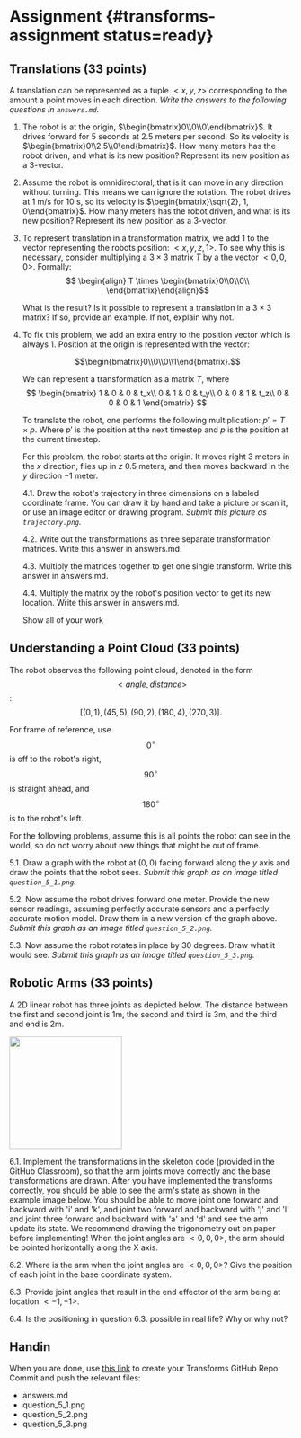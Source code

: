 # Assignment {#transforms-assignment status=ready}

## Translations (33 points)

A translation can be represented as a tuple $<x, y, z>$ corresponding to the
amount a point moves in each direction. *Write the answers to the following
questions in `answers.md`.*

1. The robot is at the origin,
   $\begin{bmatrix}0\\0\\0\end{bmatrix}$. It drives forward for 5
   seconds at 2.5 meters per second. So its velocity is
   $\begin{bmatrix}0\\2.5\\0\end{bmatrix}$. How many meters has the
   robot driven, and what is its new position? Represent its new position
   as a 3-vector.

2. Assume the robot is omnidirectoral; that is it can move in any
   direction without turning.  This means we can ignore the rotation.
   The robot drives at 1 m/s for 10 s, so its velocity is
   $\begin{bmatrix}\sqrt{2}, 1, 0\end{bmatrix}$. How many meters has
   the robot driven, and what is its new position? Represent its new
   position as a 3-vector.

3. To represent translation in a transformation matrix, we add $1$ to
   the vector representing the robots position: $<x, y, z, 1>$. To see
   why this is necessary, consider multiplying a $3\times3$ matrix $T$
   by a the vector $<0, 0, 0>$. Formally: $$ \begin{align} T \times
   \begin{bmatrix}0\\0\\0\\ \end{bmatrix}\end{align}$$

   What is the result? Is it possible to represent a translation in a
   $3\times3$ matrix? If so, provide an example. If not, explain why
   not.

4. To fix this problem, we add an extra entry to the position vector which is
   always $1$. Position at the origin is represented with the vector:

   $$\begin{bmatrix}0\\0\\0\\1\end{bmatrix}.$$

   We can represent a transformation as a matrix $T$, where
   $$
   \begin{bmatrix}
   1 & 0 & 0 & t_x\\
   0 & 1 & 0 & t_y\\
   0 & 0 & 1 & t_z\\
   0 & 0 & 0 & 1
   \end{bmatrix}
   $$

   To translate the robot, one performs the following multiplication: $p'
   = T \times p$. Where $p'$ is the position at the next timestep and $p$ is
   the position at the current timestep.

   For this problem, the robot starts at the origin. It moves right $3$ meters
   in the $x$ direction, flies up in $z$ $0.5$ meters, and then moves backward
   in the $y$ direction $-1$ meter.

   4.1. Draw the robot's trajectory in three dimensions on a labeled
   coordinate frame.  You can draw it by hand and take a picture or
   scan it, or use an image editor or drawing program.  *Submit this
   picture as `trajectory.png`.*

   4.2. Write out the transformations as three separate transformation
   matrices.  Write this answer in answers.md.

   4.3. Multiply the matrices together to get one single
   transform. Write this answer in answers.md.

   4.4. Multiply the matrix by the robot's position vector to get its
   new location. Write this answer in answers.md.

   Show all of your work

## Understanding a Point Cloud (33 points)

The robot observes the following point cloud, denoted in the form $$<angle,
distance>$$:
$$
[(0, 1), (45, 5), (90, 2), (180, 4), (270, 3)].
$$

For frame of reference, use $$0^{\circ}$$ is off to the robot's
right, $$90^{\circ}$$ is straight ahead, and $$180^{\circ}$$ is to the robot's
left.

For the following problems, assume this is all points the robot can see in the
world, so do not worry about new things that might be out of frame.

5.1. Draw a graph with the robot at $(0, 0)$ facing forward along the $y$ axis
     and draw the points that the robot sees. *Submit this graph as an image
     titled `question_5_1.png`.*

5.2. Now assume the robot drives forward one meter. Provide the new sensor
     readings, assuming perfectly accurate sensors and a perfectly accurate
     motion model. Draw them in a new version of the graph above. *Submit this
     graph as an image titled `question_5_2.png`.*

5.3. Now assume the robot rotates in place by 30 degrees. Draw what it would
     see. *Submit this graph as an image titled `question_5_3.png`.*

## Robotic Arms (33 points)

A 2D linear robot has three joints as depicted below. The distance between the
first and second joint is 1m, the second and third is 3m, and the third and end
is 2m.

<img src="arm_mpl.png" width="200"/>

6.1. Implement the transformations in the skeleton code (provided in
   the GitHub Classroom), so that the arm joints move correctly and
   the base transformations are drawn. After you have implemented the
   transforms correctly, you should be able to see the arm's state as
   shown in the example image below. You should be able to move joint
   one forward and backward with 'i' and 'k', and joint two forward
   and backward with 'j' and 'l' and joint three forward and backward
   with 'a' and 'd' and see the arm update its state. We recommend
   drawing the trigonometry out on paper before implementing! When the
   joint angles are $<0, 0, 0>$, the arm should be pointed
   horizontally along the X axis.

6.2. Where is the arm when the joint angles are $<0, 0, 0>$? Give the position of
   each joint in the base coordinate system.

6.3. Provide joint angles that result in the end effector of the arm being at
   location $<-1, -1>$.

6.4. Is the positioning in question 6.3. possible in real life? Why or why not?

## Handin

When you are done, use [this link](https://classroom.github.com/a/yuBI1j7n) to create your Transforms GitHub Repo.
Commit and push the relevant files:

- answers.md
- question_5_1.png
- question_5_2.png
- question_5_3.png
